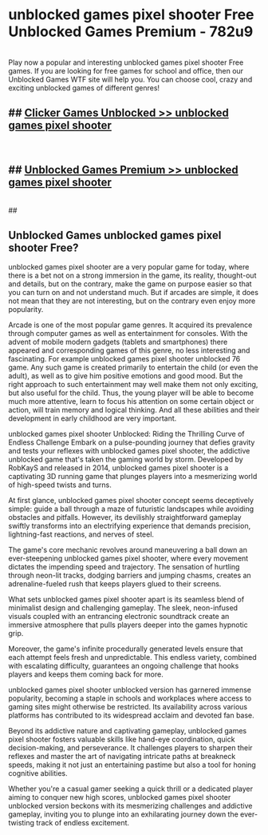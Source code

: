 # unblocked games pixel shooter Free Unblocked Games Premium - 782u9 <br>
<br>
Play now a popular and interesting unblocked games pixel shooter Free games. If you are looking for free games for school and office, then our Unblocked Games WTF site will help you. You can choose cool, crazy and exciting unblocked games of different genres!


## ##  [Clicker Games Unblocked >> unblocked games pixel shooter](http://freeplayer.one?title=unblocked_games_pixel_shooter&ref=M1)
  <br>

##  ## [Unblocked Games Premium >> unblocked games pixel shooter](http://freeplayer.one?title=unblocked_games_pixel_shooter&ref=M1)
  <br>
  ##



## Unblocked Games unblocked games pixel shooter Free?

unblocked games pixel shooter are a very popular game for today, where there is a bet not on a strong immersion in the game, its reality, thought-out and details, but on the contrary, make the game on purpose easier so that you can turn on and not understand much. But if arcades are simple, it does not mean that they are not interesting, but on the contrary even enjoy more popularity.

Arcade is one of the most popular game genres. It acquired its prevalence through computer games as well as entertainment for consoles. With the advent of mobile modern gadgets (tablets and smartphones) there appeared and corresponding games of this genre, no less interesting and fascinating. For example unblocked games pixel shooter unblocked 76 game. Any such game is created primarily to entertain the child (or even the adult), as well as to give him positive emotions and good mood. But the right approach to such entertainment may well make them not only exciting, but also useful for the child. Thus, the young player will be able to become much more attentive, learn to focus his attention on some certain object or action, will train memory and logical thinking. And all these abilities and their development in early childhood are very important.

unblocked games pixel shooter Unblocked: Riding the Thrilling Curve of Endless Challenge
Embark on a pulse-pounding journey that defies gravity and tests your reflexes with unblocked games pixel shooter, the addictive unblocked game that's taken the gaming world by storm. Developed by RobKayS and released in 2014, unblocked games pixel shooter is a captivating 3D running game that plunges players into a mesmerizing world of high-speed twists and turns.

At first glance, unblocked games pixel shooter concept seems deceptively simple: guide a ball through a maze of futuristic landscapes while avoiding obstacles and pitfalls. However, its devilishly straightforward gameplay swiftly transforms into an electrifying experience that demands precision, lightning-fast reactions, and nerves of steel.

The game's core mechanic revolves around maneuvering a ball down an ever-steepening unblocked games pixel shooter, where every movement dictates the impending speed and trajectory. The sensation of hurtling through neon-lit tracks, dodging barriers and jumping chasms, creates an adrenaline-fueled rush that keeps players glued to their screens.

What sets unblocked games pixel shooter apart is its seamless blend of minimalist design and challenging gameplay. The sleek, neon-infused visuals coupled with an entrancing electronic soundtrack create an immersive atmosphere that pulls players deeper into the games hypnotic grip.

Moreover, the game's infinite procedurally generated levels ensure that each attempt feels fresh and unpredictable. This endless variety, combined with escalating difficulty, guarantees an ongoing challenge that hooks players and keeps them coming back for more.

unblocked games pixel shooter unblocked version has garnered immense popularity, becoming a staple in schools and workplaces where access to gaming sites might otherwise be restricted. Its availability across various platforms has contributed to its widespread acclaim and devoted fan base.

Beyond its addictive nature and captivating gameplay, unblocked games pixel shooter fosters valuable skills like hand-eye coordination, quick decision-making, and perseverance. It challenges players to sharpen their reflexes and master the art of navigating intricate paths at breakneck speeds, making it not just an entertaining pastime but also a tool for honing cognitive abilities.

Whether you're a casual gamer seeking a quick thrill or a dedicated player aiming to conquer new high scores, unblocked games pixel shooter unblocked version beckons with its mesmerizing challenges and addictive gameplay, inviting you to plunge into an exhilarating journey down the ever-twisting track of endless excitement.